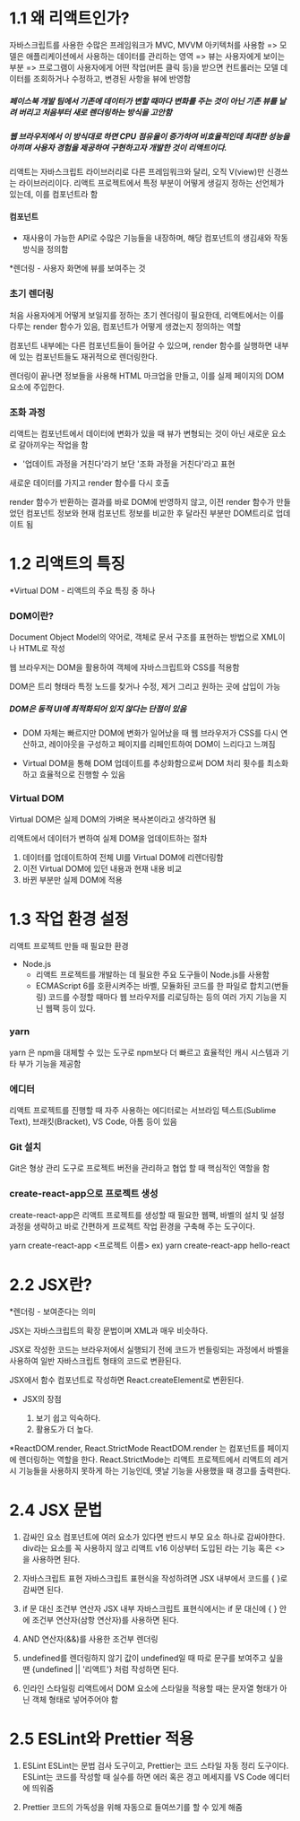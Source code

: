 # 1.1 왜 리액트인가?

자바스크립트를 사용한 수많은 프레임워크가 MVC, MVVM 아키텍처를 사용함
=> 모델은 애플리케이션에서 사용하는 데이터를 관리하는 영역
=> 뷰는 사용자에게 보이는 부분
=> 프로그램이 사용자에게 어떤 작업(버튼 클릭 등)을 받으면 컨트롤러는 모델 데이터를 조회하거나 수정하고, 변경된 사항을 뷰에 반영함

##### 페이스북 개발 팀에서 기존에 데이터가 변할 때마다 변화를 주는 것이 아닌 기존 뷰를 날려 버리고 처음부터 새로 렌더링하는 방식을 고안함

##### 웹 브라우저에서 이 방식대로 하면 CPU 점유율이 증가하여 비효율적인데 최대한 성능을 아끼며 사용자 경험을 제공하여 구현하고자 개발한 것이 리액트이다.

리액트는 자바스크립트 라이브러리로 다른 프레임워크와 달리, 오직 V(view)만 신경쓰는 라이브러리이다.
리액트 프로젝트에서 특정 부분이 어떻게 생길지 정하는 선언체가 있는데, 이를 컴포넌트라 함

#### 컴포넌트

- 재사용이 가능한 API로 수많은 기능들을 내장하며, 해당 컴포넌트의 생김새와 작동 방식을 정의함

\*렌더링 - 사용자 화면에 뷰를 보여주는 것

### 초기 렌더링

처음 사용자에게 어떻게 보일지를 정하는 초기 렌더링이 필요한데, 리액트에서는 이를 다루는 render 함수가 있음, 컴포넌트가 어떻게 생겼는지 정의하는 역할

컴포넌트 내부에는 다른 컴포넌트들이 들어갈 수 있으며, render 함수를 실행하면 내부에 있는 컴포넌트들도 재귀적으로 렌더링한다.

렌더링이 끝나면 정보들을 사용해 HTML 마크업을 만들고, 이를 실제 페이지의 DOM 요소에 주입한다.

### 조화 과정

리액트는 컴포넌트에서 데이터에 변화가 있을 때 뷰가 변형되는 것이 아닌 새로운 요소로 갈아끼우는 작업을 함

- '업데이트 과정을 거친다'라기 보단 '조화 과정을 거친다'라고 표현

새로운 데이터를 가지고 render 함수를 다시 호출

render 함수가 반환하는 결과를 바로 DOM에 반영하지 않고, 이전 render 함수가 만들었던 컴포넌트 정보와 현재 컴포넌트 정보를 비교한 후 달라진 부분만 DOM트리로 업데이트 됨
<br/>

# 1.2 리액트의 특징

\*Virtual DOM - 리액트의 주요 특징 중 하나

### DOM이란?

Document Object Model의 약어로, 객체로 문서 구조를 표현하는 방법으로 XML이나 HTML로 작성

웹 브라우저는 DOM을 활용하여 객체에 자바스크립트와 CSS를 적용함

DOM은 트리 형태라 특정 노드를 찾거나 수정, 제거 그리고 원하는 곳에 삽입이 가능

##### DOM은 동적 UI에 최적화되어 있지 않다는 단점이 있음

- DOM 자체는 빠르지만 DOM에 변화가 일어났을 때 웹 브라우저가 CSS를 다시 연산하고, 레이아웃을 구성하고 페이지를 리페인트하여 DOM이 느리다고 느껴짐

- Virtual DOM을 통해 DOM 업데이트를 추상화함으로써 DOM 처리 횟수를 최소화하고 효율적으로 진행할 수 있음

### Virtual DOM

Virtual DOM은 실제 DOM의 가벼운 복사본이라고 생각하면 됨

리액트에서 데이터가 변하여 실제 DOM을 업데이트하는 절차

1. 데이터를 업데이트하여 전체 UI를 Virtual DOM에 리렌더링함
2. 이전 Virtual DOM에 있던 내용과 현재 내용 비교
3. 바뀐 부분만 실제 DOM에 적용

# 1.3 작업 환경 설정

리액트 프로젝트 만들 때 필요한 환경

- Node.js
  - 리액트 프로젝트를 개발하는 데 필요한 주요 도구들이 Node.js를 사용함
  - ECMAScript 6를 호환시켜주는 바벨, 모듈화된 코드를 한 파일로 합치고(번들링) 코드를 수정할 때마다 웹 브라우저를 리로딩하는 등의 여러 가지 기능을 지닌 웹팩 등이 있다.

### yarn

yarn 은 npm을 대체할 수 있는 도구로 npm보다 더 빠르고 효율적인 캐시 시스템과 기타 부가 기능을 제공함

### 에디터

리액트 프로젝트를 진행할 때 자주 사용하는 에디터로는 서브라임 텍스트(Sublime Text), 브래킷(Bracket), VS Code, 아톰 등이 있음

### Git 설치

Git은 형상 관리 도구로 프로젝트 버전을 관리하고 협업 할 때 핵심적인 역할을 함

### create-react-app으로 프로젝트 생성

create-react-app은 리액트 프로젝트를 생성할 때 필요한 웹팩, 바벨의 설치 및 설정 과정을 생략하고 바로 간편하게 프로젝트 작업 환경을 구축해 주는 도구이다.

yarn create-react-app <프로젝트 이름>
ex) yarn create-react-app hello-react

# 2.2 JSX란?

\*렌더링 - 보여준다는 의미

JSX는 자바스크립트의 확장 문법이며 XML과 매우 비슷하다.

JSX로 작성한 코드는 브라우저에서 실행되기 전에 코드가 번들링되는 과정에서 바벨을 사용하여 일반 자바스크립트 형태의 코드로 변환된다.

JSX에서 함수 컴포넌트로 작성하면 React.createElement로 변환된다.

- JSX의 장점

  1. 보기 쉽고 익숙하다.
  2. 활용도가 더 높다.

\*ReactDOM.render, React.StrictMode
ReactDOM.render 는 컴포넌트를 페이지에 렌더링하는 역할을 한다.
React.StrictMode는 리액트 프로젝트에서 리액트의 레거시 기능들을 사용하지 못하게 하는 기능인데, 옛날 기능을 사용했을 때 경고를 출력한다.

# 2.4 JSX 문법

1. 감싸인 요소
   컴포넌트에 여러 요소가 있다면 반드시 부모 요소 하나로 감싸야한다.
   div라는 요소를 꼭 사용하지 않고 리액트 v16 이상부터 도입된 <Fragment>라는 기능 혹은 <>을 사용하면 된다.

2. 자바스크립트 표현
   자바스크립트 표현식을 작성하려면 JSX 내부에서 코드를 { }로 감싸면 된다.

3. if 문 대신 조건부 연산자
   JSX 내부 자바스크립트 표현식에서는 if 문 대신에 { } 안에 조건부 연산자(삼항 연산자)를 사용하면 된다.

4. AND 연산자(&&)를 사용한 조건부 렌더링

5. undefined를 렌더링하지 않기
   값이 undefined일 때 따로 문구를 보여주고 싶을 땐 {undefined || '리액트'} 처럼 작성하면 된다.

6. 인라인 스타일링
   리액트에서 DOM 요소에 스타일을 적용할 때는 문자열 형태가 아닌 객체 형태로 넣어주어야 함

# 2.5 ESLint와 Prettier 적용

1. ESLint
   ESLint는 문법 검사 도구이고, Prettier는 코드 스타일 자동 정리 도구이다.
   ESLint는 코드를 작성할 때 실수를 하면 에러 혹은 경고 메세지를 VS Code 에디터에 띄워줌

2. Prettier
   코드의 가독성을 위해 자동으로 들여쓰기를 할 수 있게 해줌

